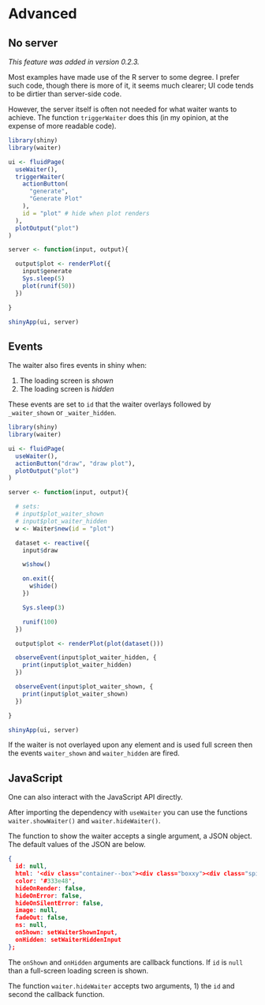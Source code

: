 # Advanced

## No server

_This feature was added in version 0.2.3._

Most examples have made use of the R server to some degree. 
I prefer such code, though there is more of it, it seems 
much clearer; UI code tends to be dirtier than server-side 
code.

However, the server itself is often not needed for what waiter
wants to achieve. The function `triggerWaiter` does this 
(in my opinion, at the expense of more readable code).

```r
library(shiny)
library(waiter)

ui <- fluidPage(
  useWaiter(),
  triggerWaiter(
    actionButton(
      "generate",
      "Generate Plot"
    ),
    id = "plot" # hide when plot renders
  ),
  plotOutput("plot")
)

server <- function(input, output){

  output$plot <- renderPlot({
    input$generate
    Sys.sleep(5)
    plot(runif(50))
  })

}

shinyApp(ui, server)
```

## Events

The waiter also fires events in shiny when:

1. The loading screen is _shown_
2. The loading screen is _hidden_

These events are set to `id` that the waiter overlays followed by `_waiter_shown` or `_waiter_hidden`.

```r
library(shiny)
library(waiter)

ui <- fluidPage(
  useWaiter(),
  actionButton("draw", "draw plot"),
  plotOutput("plot")
)

server <- function(input, output){

  # sets: 
  # input$plot_waiter_shown
  # input$plot_waiter_hidden
  w <- Waiter$new(id = "plot")

  dataset <- reactive({
    input$draw

    w$show()

    on.exit({
      w$hide()
    })

    Sys.sleep(3)  

    runif(100)
  })

  output$plot <- renderPlot(plot(dataset()))

  observeEvent(input$plot_waiter_hidden, {
    print(input$plot_waiter_hidden)
  })

  observeEvent(input$plot_waiter_shown, {
    print(input$plot_waiter_shown)
  })

}

shinyApp(ui, server)
```

If the waiter is not overlayed upon any element and is used full screen then the events `waiter_shown` and `waiter_hidden` are fired.

## JavaScript

One can also interact with the JavaScript API directly.

After importing the dependency with `useWaiter` you can
use the functions `waiter.showWaiter()` and 
`waiter.hideWaiter()`.

The function to show the waiter accepts a single argument, 
a JSON object. The default values of the JSON are below.

```json
{
  id: null, 
  html: '<div class="container--box"><div class="boxxy"><div class="spinner spinner--1"></div></div></div>', 
  color: '#333e48', 
  hideOnRender: false, 
  hideOnError: false, 
  hideOnSilentError: false, 
  image: null,
  fadeOut: false,
  ns: null,
  onShown: setWaiterShownInput,
  onHidden: setWaiterHiddenInput
};
```

The `onShown` and `onHidden` arguments are callback functions.
If `id` is `null` than a full-screen loading screen is shown.

The function `waiter.hideWaiter` accepts two arguments, 1) the 
`id` and second the callback function.
